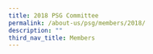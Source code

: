 ```yaml
---
title: 2018 PSG Committee
permalink: /about-us/psg/members/2018/
description: ""
third_nav_title: Members
---
```

